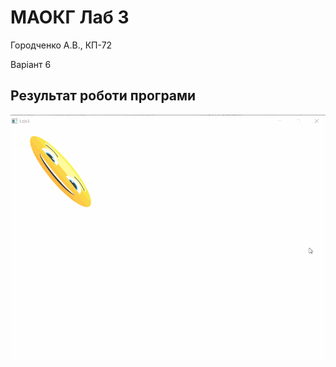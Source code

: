 # МАОКГ Лаб 3
Городченко А.В., КП-72

Варіант 6

## Результат роботи програми

![lab3 result gif](result.gif)
